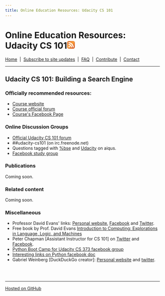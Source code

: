 ```yaml
---
title: Online Education Resources: Udacity CS 101
---
```


# Online Education Resources: Udacity CS 101<a href="http://page2rss.com/rss/ef82c5c6419d5e35ba79277605d0a192"><img src="https://github.com/amberj/online-edu-resources/raw/gh-pages/feed-icon.png" alt="RSS Feed" /></a>
[Home](http://amberj.github.com/online-edu-resources/ "Online Educational Resources: Home") &nbsp;|&nbsp; [Subscribe to site updates](http://amberj.github.com/online-edu-resources/subscribe.html "Online Educational Resources: Subscribe to site updates") &nbsp;|&nbsp; [FAQ](http://amberj.github.com/online-edu-resources/faq.html "Online Educational Resources: FAQ") &nbsp;|&nbsp; [Contribute](http://amberj.github.com/online-edu-resources/contribute.html "Online Educational Reqources: Contribute") &nbsp;|&nbsp; [Contact](http://amberj.github.com/online-edu-resources/contact.html "Online Educational Resources: Contact")<br />

<hr />

## Udacity CS 101: Building a Search Engine
### Officially recommended resources:
* [Course website](http://www.udacity.com/overview/Course/cs101)
* [Course official forum](http://www.udacity-forums.com/cs101/)
* [Course's Facebook Page](https://www.facebook.com/pages/Udacity-CS-101/317816304923458)

### Online Discussion Groups
* [Official Udacity CS 101 forum](http://www.udacity-forums.com/cs101)
* ##udacity-cs101 (on irc.freenode.net)
* Questions tagged with [%bse](http://www.aiqus.com/tags/%25bse/ "Udacity CS 101 on aiqus") and [Udacity](http://www.aiqus.com/tags/udacity/ "Udacity tag on aiqus") on aiqus.
* [Facebook study group](https://www.facebook.com/groups/cs.class/)

### Publications
Coming soon.

### Related content
Coming soon.

### Miscellaneous
* Professor David Evans' links: [Personal website](http://www.cs.virginia.edu/~evans/), [Facebook](https://www.facebook.com/evansde) and [Twitter](https://twitter.com/#!/UdacityDave).
* Free book by Prof. David Evans [Introduction to Computing: Explorations in Language, Logic, and Machines](http://www.computingbook.org/)
* Peter Chapman \[Assistant Instructor for CS 101\] on [Twitter](https://twitter.com/#!/pchapmanUdacity) and [Facebook](https://www.facebook.com/profile.php?id=100003477431951).
* [Python Boot Camp for Udacity CS 373 facebook group](https://www.facebook.com/groups/295104180548382/)
* [Interesting links on Python facebook doc](https://www.facebook.com/groups/295104180548382/doc/295562007169266/)
* Gabriel Weinberg [DuckDuckGo creator]: [Personal website](http://www.gabrielweinberg.com/) and [twitter](https://twitter.com/#!/yegg).

<br /><br />
<hr />

[Hosted on GitHub](https://github.com/amberj/online-edu-resources "online-edu-resources on GitHub")
